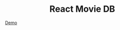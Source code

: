 <h1 align="center">React Movie DB</h1>

<a href="https://focused-euclid-b04e3f.netlify.app/">
      Demo
    </a>
